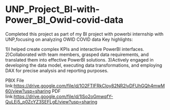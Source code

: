 # UNP_Project_BI-with-Power_BI_Owid-covid-data

Completed this project as part of my BI project with powerbi internship with UNP,focusing on analyzing OWID COVID data
Key highlights:

1)I helped create complex KPIs and interactive PowerBI interfaces.
2)Collaborated with team members, grasped data requirements, and translated them into effective PowerBI solutions.
3)Actively engaged in developing the data model, executing data transformations, and employing DAX for precise analysis and reporting purposes.

PBIX File link:https://drive.google.com/file/d/1O2FTIFRkCloy82NR2lyDFUhGQh4mwM60/view?usp=sharing
PDF link:https://drive.google.com/file/d/1lSo2oGmwqfY-QuLEj5_p0ZcYZ3SEFLgE/view?usp=sharing




